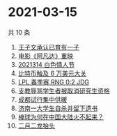 # 2021-03-15

共 10 条

<!-- BEGIN ZHIHUSEARCH -->
<!-- 最后更新时间 Mon Mar 15 2021 00:25:32 GMT+0800 (China Standard Time) -->
1. [王子文承认已育有一子](https://www.zhihu.com/search?q=王子文)
1. [电影《阿凡达》重映](https://www.zhihu.com/search?q=阿凡达)
1. [2021314 白色情人节](https://www.zhihu.com/search?q=白色情人节)
1. [比特币触及 6 万美元大关](https://www.zhihu.com/search?q=比特币)
1. [ LPL 春季赛 RNG 0:2 JDG](https://www.zhihu.com/search?q=rng)
1. [支教辱骂学生者被取消研究生资格](https://www.zhihu.com/search?q=大连理工大学支教)
1. [成都试行集中供暖](https://www.zhihu.com/search?q=成都供暖)
1. [济南一大学生自杀并留下遗书](https://www.zhihu.com/search?q=济南大学学生自杀)
1. [棒球为何在中国大陆火不起来？](https://www.zhihu.com/search?q=棒球)
1. [二月二龙抬头](https://www.zhihu.com/search?q=二月二龙抬头 )
<!-- END ZHIHUSEARCH -->
